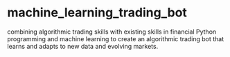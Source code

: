 # machine_learning_trading_bot
combining algorithmic trading skills with existing skills in financial Python programming and machine learning to create an algorithmic trading bot that learns and adapts to new data and evolving markets.
